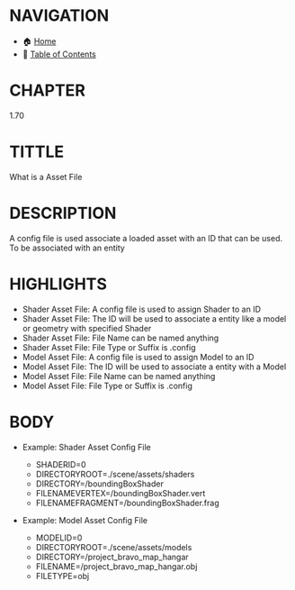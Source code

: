 # NAVIGATION
- 🏠 [Home](../../../readme.md)
- 📖 [Table of Contents](../docs_Chapter_0.00_Welcome/doc_Chapter_0.01_Table_of_Contents.md)

# CHAPTER
1.70

# TITTLE
What is a Asset File

# DESCRIPTION
A config file is used associate a loaded asset with an ID that can be used. To be associated with an entity

# HIGHLIGHTS
- Shader Asset File: A config file is used to assign Shader to an ID
- Shader Asset File: The ID will be used to associate a entity like a model or geometry with specified Shader
- Shader Asset File: File Name can be named anything
- Shader Asset File: File Type or Suffix is .config
- Model Asset File: A config file is used to assign Model to an ID
- Model Asset File: The ID will be used to associate a entity with a Model
- Model Asset File: File Name can be named anything
- Model Asset File: File Type or Suffix is .config

# BODY

- Example: Shader Asset Config File

    - SHADERID=0
    - DIRECTORYROOT=./scene/assets/shaders
    - DIRECTORY=/boundingBoxShader
    - FILENAMEVERTEX=/boundingBoxShader.vert
    - FILENAMEFRAGMENT=/boundingBoxShader.frag


- Example: Model Asset Config File
    - MODELID=0
    - DIRECTORYROOT=./scene/assets/models
    - DIRECTORY=/project_bravo_map_hangar
    - FILENAME=/project_bravo_map_hangar.obj
    - FILETYPE=obj